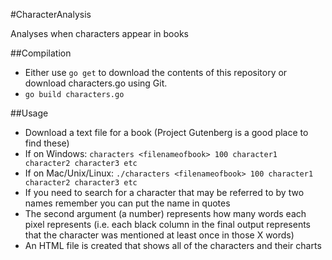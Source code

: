 #CharacterAnalysis

Analyses when characters appear in books

##Compilation
* Either use `go get` to download the contents of this repository or download characters.go using Git.
* `go build characters.go`

##Usage
* Download a text file for a book (Project Gutenberg is a good place to find these)
* If on Windows: `characters <filenameofbook> 100 character1 character2 character3 etc`
* If on Mac/Unix/Linux: `./characters <filenameofbook> 100 character1 character2 character3 etc`
* If you need to search for a character that may be referred to by two names remember you can put the name in quotes
* The second argument (a number) represents how many words each pixel represents (i.e. each black column in the final output represents that the character was mentioned at least once in those X words)
* An HTML file is created that shows all of the characters and their charts